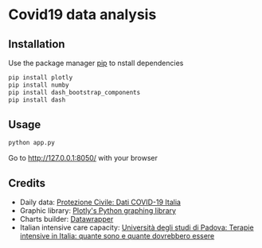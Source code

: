 # Covid19 data analysis


## Installation

Use the package manager [pip](https://pip.pypa.io/en/stable/) to nstall dependencies

```bash
pip install plotly
pip install numby
pip install dash_bootstrap_components
pip install dash
```

## Usage

```bash
python app.py
```
Go to http://127.0.0.1:8050/ with your browser

## Credits

* Daily data: [Protezione Civile: Dati COVID-19 Italia](https://github.com/pcm-dpc/COVID-19)
* Graphic library: [Plotly's Python graphing library](https://plotly.com/)
* Charts builder: [Datawrapper](https://www.datawrapper.de/)
* Italian intensive care capacity: [Università degli studi di Padova: Terapie intensive in Italia: quante sono e quante dovrebbero essere](https://ilbolive.unipd.it/it/news/terapie-intensive-italia-quante-sono-quante)
